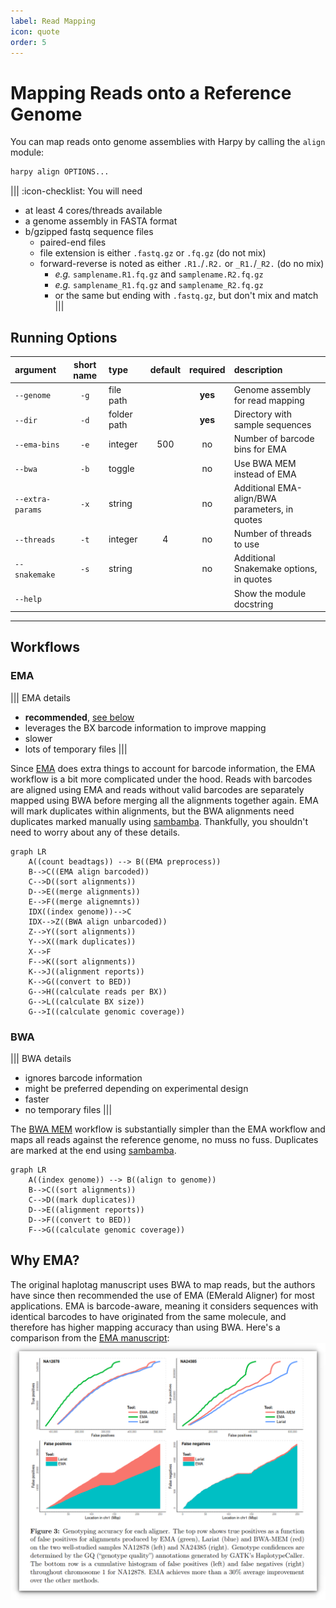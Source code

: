 ```yaml
---
label: Read Mapping
icon: quote
order: 5
---
```


# Mapping Reads onto a Reference Genome
You can map reads onto genome assemblies with Harpy by calling the `align` module:
```bash
harpy align OPTIONS...
```
|||  :icon-checklist: You will need
- at least 4 cores/threads available
- a genome assembly in FASTA format
- b/gzipped fastq sequence files
    - paired-end files
    - file extension is either `.fastq.gz` or `.fq.gz` (do not mix)
    - forward-reverse is noted as either `.R1.`/`.R2.` or `_R1.`/`_R2.` (do no mix)
        - _e.g._ `samplename.R1.fq.gz` and `samplename.R2.fq.gz`
        - _e.g._ `samplename_R1.fq.gz` and `samplename_R2.fq.gz`
        - or the same but ending with `.fastq.gz`, but don't mix and match
|||

## Running Options
| argument         | short name | type        | default | required | description                                    |
|:-----------------|:----------:|:------------|:-------:|:--------:|:-----------------------------------------------|
| `--genome`       |    `-g`    | file path   |         | **yes**  | Genome assembly for read mapping               |
| `--dir`          |    `-d`    | folder path |         | **yes**  | Directory with sample sequences                |
| `--ema-bins`     |    `-e`    | integer     |   500   |    no    | Number of barcode bins for EMA                 |
| `--bwa`          |    `-b`    | toggle      |         |    no    | Use BWA MEM instead of EMA                     |
| `--extra-params` |    `-x`    | string      |         |    no    | Additional EMA-align/BWA parameters, in quotes |
| `--threads`      |    `-t`    | integer     |    4    |    no    | Number of threads to use                       |
| `--snakemake`    |    `-s`    | string      |         |    no    | Additional Snakemake options, in quotes        |
| `--help`         |            |             |         |          | Show the module docstring                      |

----

## Workflows
### EMA
||| EMA details
- **recommended**, [see below](readmapping.md/#why-ema)
- leverages the BX barcode information to improve mapping
- slower
- lots of temporary files
|||

Since [EMA](https://github.com/arshajii/ema) does extra things to account for barcode information, the EMA workflow is a bit more complicated under the hood. Reads with barcodes are aligned using EMA and reads without valid barcodes are separately mapped using BWA before merging all the alignments together again. EMA will mark duplicates within alignments, but the BWA alignments need duplicates marked manually using [sambamba](https://lomereiter.github.io/sambamba/). Thankfully, you shouldn't need to worry about any of these details.

```mermaid
graph LR
    A((count beadtags)) --> B((EMA preprocess))
    B-->C((EMA align barcoded))
    C-->D((sort alignments))
    D-->E((merge alignments))
    E-->F((merge alignemnts))
    IDX((index genome))-->C
    IDX-->Z((BWA align unbarcoded))
    Z-->Y((sort alignments))
    Y-->X((mark duplicates))
    X-->F
    F-->K((sort alignments))
    K-->J((alignment reports))
    K-->G((convert to BED))
    G-->H((calculate reads per BX))
    G-->L((calculate BX size))
    G-->I((calculate genomic coverage))
```

### BWA
||| BWA details
- ignores barcode information
- might be preferred depending on experimental design
- faster
- no temporary files
|||

The [BWA MEM](https://github.com/lh3/bwa) workflow is substantially simpler than the EMA workflow and maps all reads against the reference genome, no muss no fuss. Duplicates are marked at the end using [sambamba](https://lomereiter.github.io/sambamba/).

```mermaid
graph LR
    A((index genome)) --> B((align to genome))
    B-->C((sort alignments))
    C-->D((mark duplicates))
    D-->E((alignment reports))
    D-->F((convert to BED))
    F-->G((calculate genomic coverage))
```

## Why EMA?
The original haplotag manuscript uses BWA to map reads, but the authors have since then recommended the use of EMA (EMerald Aligner) for most applications. EMA is barcode-aware, meaning it considers sequences with identical barcodes to have originated from the same molecule, and therefore has higher mapping accuracy than using BWA. Here's a comparison from the [EMA manuscript](https://www.biorxiv.org/content/10.1101/220236v1):
![EMA Publication figure 3](/static/EMA.fig3.png)